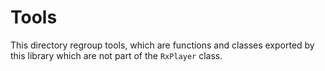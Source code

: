 # Tools ########################################################################

This directory regroup tools, which are functions and classes exported by this
library which are not part of the `RxPlayer` class.
